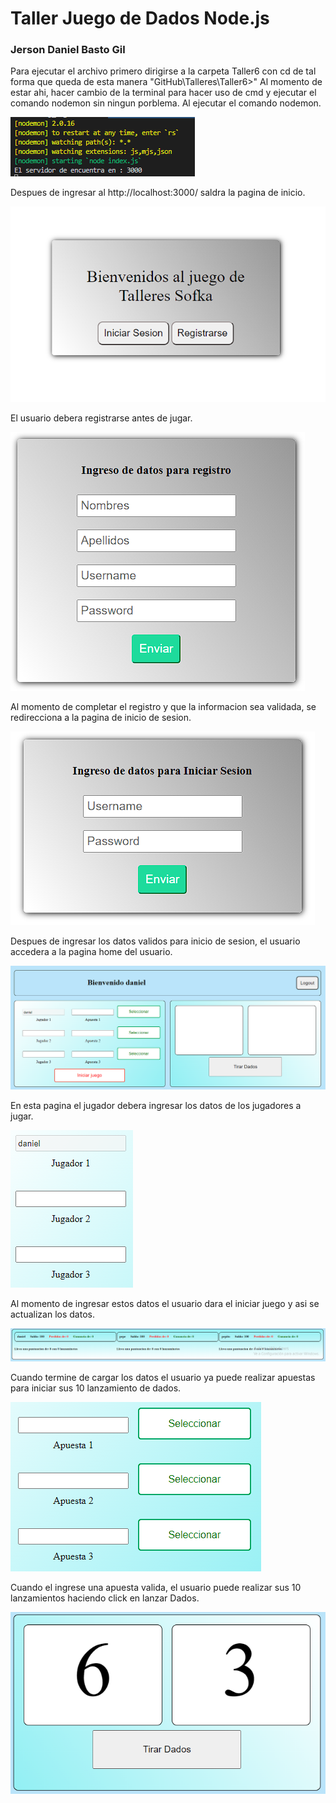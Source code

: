 # Taller Juego de Dados Node.js

### Jerson Daniel Basto Gil

Para ejecutar el archivo primero dirigirse a la carpeta Taller6 con cd de tal forma que queda de esta manera "GitHub\Talleres\Taller6>"
Al momento de estar ahi, hacer cambio de la terminal para hacer uso de cmd y ejecutar el comando nodemon sin ningun porblema.
Al ejecutar el comando nodemon.

![ImageText](https://github.com/JersonBasto/Talleres/blob/main/Taller6/imagenes/comandosDeInicio.PNG)

Despues de ingresar al http://localhost:3000/ saldra la pagina de inicio.

![ImageText](https://github.com/JersonBasto/Talleres/blob/main/Taller6/imagenes/PaginaDeInicio.PNG)

El usuario debera registrarse antes de jugar.

![ImageText](https://github.com/JersonBasto/Talleres/blob/main/Taller6/imagenes/Registro.PNG)

Al momento de completar el registro y que la informacion sea validada, se redirecciona a la pagina de inicio de sesion.

![ImageText](https://github.com/JersonBasto/Talleres/blob/main/Taller6/imagenes/InicioSesion.PNG)

Despues de ingresar los datos validos para inicio de sesion, el usuario accedera a la pagina home del usuario.

![ImageText](https://github.com/JersonBasto/Talleres/blob/main/Taller6/imagenes/home.PNG)

En esta pagina el jugador debera ingresar los datos de los jugadores a jugar.

![ImageText](https://github.com/JersonBasto/Talleres/blob/main/Taller6/imagenes/datosJugadores.PNG)

Al momento de ingresar estos datos el usuario dara el iniciar juego y asi se actualizan los datos.

![ImageText](https://github.com/JersonBasto/Talleres/blob/main/Taller6/imagenes/infoJugadores.PNG)

Cuando termine de cargar los datos el usuario ya puede realizar apuestas para iniciar sus 10 lanzamiento de dados.

![ImageText](https://github.com/JersonBasto/Talleres/blob/main/Taller6/imagenes/apuestasSeleccionar.PNG)

Cuando el ingrese una apuesta valida, el usuario puede realizar sus 10 lanzamientos haciendo click en lanzar Dados.

![ImageText](https://github.com/JersonBasto/Talleres/blob/main/Taller6/imagenes/Dados.PNG)

